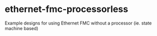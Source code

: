 # ethernet-fmc-processorless
Example designs for using Ethernet FMC without a processor (ie. state machine based)
